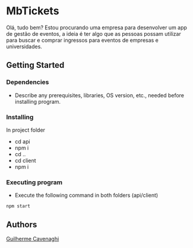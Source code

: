 # MbTickets
Olá, tudo bem? Estou procurando uma empresa para desenvolver um app de gestão de eventos, a ideia é ter algo que as pessoas possam utilizar para buscar e comprar ingressos para eventos de empresas e universidades.

## Getting Started

### Dependencies
* Describe any prerequisites, libraries, OS version, etc., needed before installing program.


### Installing
In project folder
* cd api
* npm i
* cd ..
* cd client
* npm i

### Executing program

* Execute the following command in both folders (api/client)

```
npm start
```

## Authors
[Guilherme Cavenaghi](https://www.linkedin.com/in/guilherme-cavenaghi/)
